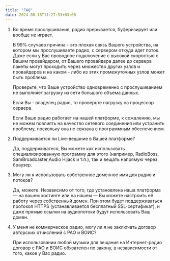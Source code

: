 ```yaml
---
title: "FAQ"
date: 2024-08-18T11:27:53+03:00
---
```


1. Во время прослушивания, радио прерывается, буферизирует или вообще не играет.
   
   В 99% случаев причина - это плохая связь Вашего устройства, на котором мы прослушиваете радио, с сервером откуда идет поток. Даже если у Вас проводное подключение с высокой скоростью с Вашим провайдером, от Вашего провайдера далее до сервера пакеты могут проходить через множество других узлов и провайдеров и на каком - либо из этих промежуточных узлов может быть проблема. 
   
   Проверьте, что Ваше устройство одновременно с прослушиванием не выполняет загрузку из сети большого объема данных. 
   
   Если Вы - владелец радио, то проверьте нагрузку на процессор сервера.

   Если Ваше радио работает на нашей платформе, к сожалению, мы не можем повлиять на качество сетевого соединения или устранить проблему, поскольку она не связана с программным обеспечением.

2. Поддерживается ли Live-вещание в Вашей платформе?

   Да, поддерживатеся, Вы можете как использовать специализированную программу для этого (например, RadioBoss, SamBroadcaster,Audio Hijack и т.п.), так и вещать напрямую через браузер.


3. Могу ли я использовать собственное доменное имя для радио и потоков?

   Да, можете. Независимо от того, где установлена наша платформа — на вашем хостинге или на нашем — Вы можете настроить её работу через собственный домен. При этом будет поддерживаться протокол HTTPS (устанавливается бесплатный SSL-сертификат), и даже прямые ссылки на аудиопотоки будут использовать Ваш домен.

4. У меня не коммерческое радио, могу ли я не заключать договор авторских отчислений с РАО и ВОИС?
   
   При использовании любой музыки для вещания на Интернет-радио договор с РАО и ВОИС обязателен по закону, в независимости от того, какое у Вас радио.
